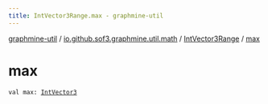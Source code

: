 ```yaml
---
title: IntVector3Range.max - graphmine-util
---
```


[graphmine-util](../../index.html) / [io.github.sof3.graphmine.util.math](../index.html) / [IntVector3Range](index.html) / [max](./max.html)

# max

`val max: `[`IntVector3`](../-int-vector3/index.html)